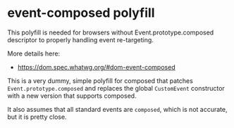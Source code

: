 # event-composed polyfill

This polyfill is needed for browsers without Event.prototype.composed descriptor to properly handling event re-targeting.

More details here:

-   https://dom.spec.whatwg.org/#dom-event-composed

This is a very dummy, simple polyfill for composed that patches `Event.prototype.composed` and replaces the global `CustomEvent` constructor with a new version that supports composed.

It also assumes that all standard events are `composed`, which is not accurate, but it is pretty close.

